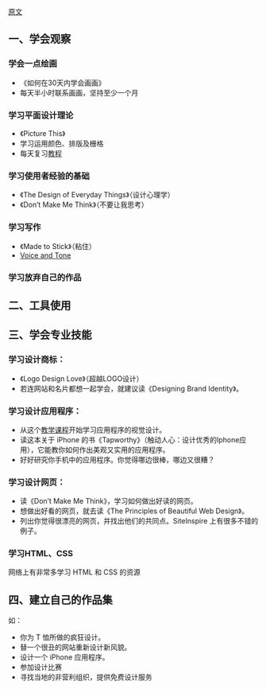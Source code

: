 [原文](http://www.uisdc.com/designer-self-study-2)

## 一、学会观察
### 学会一点绘画
- 《如何在30天内学会画画》      
- 每天半小时联系画画，坚持至少一个月    

### 学习平面设计理论
- 《Picture This》      
- 学习运用颜色、排版及栅格  
-  每天复习[教程](https://design.tutsplus.com/articles/50-totally-free-lessons-in-graphic-design-theory--psd-2916)     

### 学习使用者经验的基础 
- 《The Design of Everyday Things》（设计心理学）     
- 《Don’t Make Me Think》（不要让我思考）     

### 学习写作
- 《Made to Stick》（粘住）     
- [Voice and Tone](http://voiceandtone.com/)     

### 学习放弃自己的作品     





## 二、工具使用    





## 三、学会专业技能
### 学习设计商标：
- 《Logo Design Love》（超越LOGO设计）
- 若连网站和名片都想一起学会，就建议读《Designing Brand Identity》。

### 学习设计应用程序：
- 从这个[教学课程](https://design.tutsplus.com/tutorials/mobile-ui-how-to-redesign-the-spendometer-iphone-app-part-1--psd-10162)开始学习应用程序的视觉设计。
- 读这本关于 iPhone 的书《Tapworthy》（触动人心：设计优秀的Iphone应用），它能教你如何作出美观又实用的应用程序。
- 好好研究你手机中的应用程序。你觉得哪边很棒，哪边又很糟？

### 学习设计网页：
- 读《Don’t Make Me Think》，学习如何做出好读的网页。
- 想做出好看的网页，就去读《The Principles of Beautiful Web Design》。
- 列出你觉得很漂亮的网页，并找出他们的共同点。SiteInspire 上有很多不错的例子。

### 学习HTML、CSS 
网络上有非常多学习 HTML 和 CSS 的资源



## 四、建立自己的作品集   
如：
- 你为 T 恤所做的疯狂设计。
- 替一个很丑的网站重新设计新风貌。
- 设计一个 iPhone 应用程序。
- 参加设计比赛   
- 寻找当地的非营利组织，提供免费设计服务   

